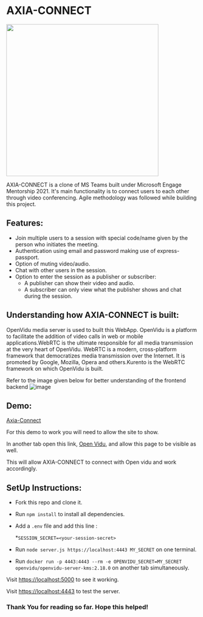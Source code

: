
# AXIA-CONNECT

<a href="https://user-images.githubusercontent.com/55819643/125511246-3ffdc59d-b90a-49f9-9378-1a157b8bb446.jpg"><img src="https://user-images.githubusercontent.com/55819643/125511246-3ffdc59d-b90a-49f9-9378-1a157b8bb446.jpg" height="400" width="400" ></a>

AXIA-CONNECT is a clone of MS Teams built under Microsoft Engage Mentorship 2021. It's main functionality is to connect users to each other through video conferencing. Agile methodology was followed while building this project.

## Features:

* Join multiple users to a session with special code/name given by the person who initiates the meeting.
* Authentication using email and password making use of express-passport.
* Option of muting video/audio.
* Chat with other users in the session.
* Option to enter the session as a publisher or subscriber:
  * A publisher can show their video and audio.
  * A subscriber can only view what the publisher shows and chat during the session.

## Understanding how AXIA-CONNECT is built:

OpenVidu media server is used to built this WebApp. OpenVidu is a platform to facilitate the addition of video calls in web or mobile applications.WebRTC is the ultimate responsible for all media transmission at the very heart of OpenVidu. WebRTC is a modern, cross-platform framework that democratizes media transmission over the Internet. It is promoted by Google, Mozilla, Opera and others.Kurento is the WebRTC framework on which OpenVidu is built. 

Refer to the image given below for better understanding of the frontend backend
![image](https://user-images.githubusercontent.com/55819643/125513075-ac9d8028-79f2-4257-ab13-5f2e0f9f5ed1.png)

## Demo:

<a href="https://13.76.45.252:5000/">Axia-Connect</a> 

For this demo to work you will need to allow the site to show.

In another tab open this link, <a href="https://13.76.45.252/">Open Vidu</a>, and allow this page to be visible as well.

This will allow AXIA-CONNECT to connect with Open vidu and work accordingly.

## SetUp Instructions:

* Fork this repo and clone it.

* Run `npm install` to install all dependencies.

* Add a `.env` file and add this line :

  *`SESSION_SECRET=<your-session-secret>`

* Run `node server.js https://localhost:4443 MY_SECRET` on one terminal.

* Run `docker run -p 4443:4443 --rm -e OPENVIDU_SECRET=MY_SECRET openvidu/openvidu-server-kms:2.18.0` on another tab simultaneously.

Visit <a href="https://localhost:5000">https://localhost:5000</a> to see it working.

Visit <a href="https://localhost:4443">https://localhost:4443</a> to test the server.

### Thank You for reading so far. Hope this helped!


